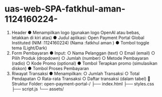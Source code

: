 # uas-web-SPA-fatkhul-aman-1124160224-
1. Header
● Menampilkan logo (gunakan logo OpenAI atau bebas, letakkan di kiri atas)
● Judul aplikasi: Open Payment Portal
 Global Instituted
 (NIM :1124160224)
 (Nama :fatkhul aman )
● Tombol toggle tema (Light/Dark)
2. Form Pembayaran
● Input:
○ Nama Pelanggan (text)
○ Email (email)
○ Pilih Produk (dropdown)
○ Jumlah (number)
○ Metode Pembayaran (radio)
○ Kode Promo (optional)
● Tombol Terapkan promo (simulasikan diskon)
● Tombol Proses Pembayaran
3. Riwayat Transaksi
● Menampilkan:
○ Jumlah Transaksi
○ Total Pendapatan
○ Rata-rata Transaksi
○ Daftar transaksi (dalam tabel)
📜 Struktur Folder:
open-payment-portal-<nim>/
├── index.html
├── styles.css
├── script.js
└── assets/
